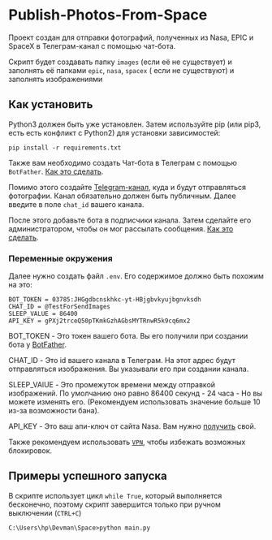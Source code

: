 # Publish-Photos-From-Space

Проект создан для отправки фотографий, полученных из Nasa, EPIC и SpaceX в Телеграм-канал с помощью чат-бота.

Скрипт будет создавать папку `images` (если её не существует) и заполнять её папками `epic`, `nasa`, `spacex` ( если не существуют) и заполнять изображениями

## Как установить

Python3 должен быть уже установлен. Затем используйте pip (или pip3, есть есть конфликт с Python2) для установки зависимостей:
    
    pip install -r requirements.txt


Также вам необходимо создать Чат-бота в Телеграм с помощью `BotFather`. [Как это сделать](https://way23.ru/регистрация-бота-в-telegram.html).

Помимо этого создайте [Telegram-канал](https://www.internet-technologies.ru/articles/newbie/kak-sozdat-kanal-v-telegram-poshagovoe-rukovodstvo.html), куда и будут отправляться фотографии. Канал обязательно должен быть публичным. Далее введите в поле `chat_id` вашего канала.

После этого добавьте бота в подписчики канала. Затем сделайте его администратором, чтобы он мог рассылать сообщения. [Как это сделать](https://softolet.ru/telegramm/boty/dlya-chego-delat-bota-administratorom-i-kak-eto-delaetsya.html).



### Переменные окружения
Далее нужно создать файл `.env`. Его содержимое должно быть похожим на это:
```
BOT_TOKEN = 03785:JHGgdbcnskhkc-yt-HBjgbvkyujbgnvksdh
CHAT_ID = @TestForSendImages
SLEEP_VALUE = 86400
API_KEY = gPXj2trceQ50pTKmkGzhAGbsMYTRnwR5k9cq6mx2
```

BOT_TOKEN - Это токен вашего бота. Вы его получили при создании бота у [BotFather](https://way23.ru/регистрация-бота-в-telegram.html).

CHAT_ID - Это id вашего канала в Телеграм. На этот адрес будут отправляться изображения. Вы указывали его при создании канала.

SLEEP_VAlUE - Это промежуток времени между отправкой изображений. По умолчанию оно равно 86400 секунд - 24 часа - Но вы можете изменять его. (Рекомендуем использовать значение больше 10 из-за возможности бана).

API_KEY - Это ваш апи-ключ от сайта Nasa. Вам нужно [получить](https://api.nasa.gov/) свой.


Также рекомендуем использовать [`VPN`](https://rus.windscribe.com/), чтобы избежать возможных блокировок.


## Примеры успешного запуска

В скрипте использует цикл `while True`, который выполняется бесконечно, поэтому скрипт завершится только при ручном выключении (`CTRL+C`)

    C:\Users\hp\Devman\Space>python main.py
    
